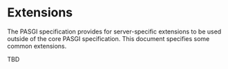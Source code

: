 # Extensions

The PASGI specification provides for server-specific extensions to be used outside of the core PASGI specification. This document specifies some common extensions.

TBD

